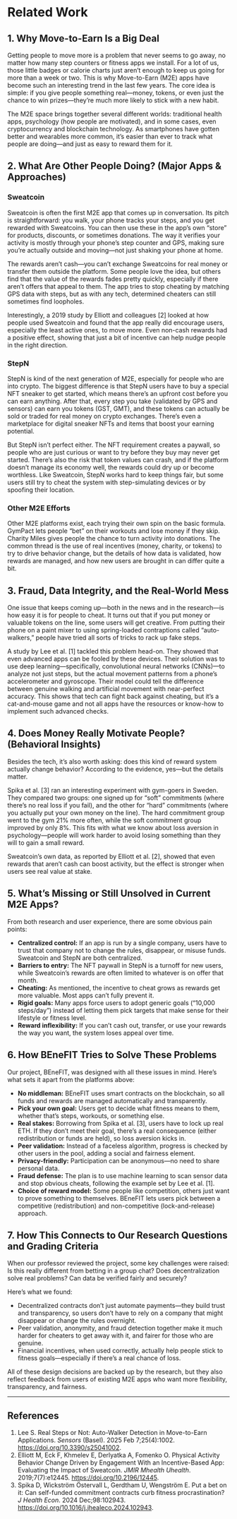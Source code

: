# Related Work

## 1. Why Move-to-Earn Is a Big Deal

Getting people to move more is a problem that never seems to go away, no matter how many step counters or fitness apps we install. For a lot of us, those little badges or calorie charts just aren’t enough to keep us going for more than a week or two. This is why Move-to-Earn (M2E) apps have become such an interesting trend in the last few years. The core idea is simple: if you give people something real—money, tokens, or even just the chance to win prizes—they’re much more likely to stick with a new habit.

The M2E space brings together several different worlds: traditional health apps, psychology (how people are motivated), and in some cases, even cryptocurrency and blockchain technology. As smartphones have gotten better and wearables more common, it’s easier than ever to track what people are doing—and just as easy to reward them for it.

## 2. What Are Other People Doing? (Major Apps & Approaches)

### Sweatcoin

Sweatcoin is often the first M2E app that comes up in conversation. Its pitch is straightforward: you walk, your phone tracks your steps, and you get rewarded with Sweatcoins. You can then use these in the app’s own “store” for products, discounts, or sometimes donations. The way it verifies your activity is mostly through your phone’s step counter and GPS, making sure you’re actually outside and moving—not just shaking your phone at home.

The rewards aren’t cash—you can’t exchange Sweatcoins for real money or transfer them outside the platform. Some people love the idea, but others find that the value of the rewards fades pretty quickly, especially if there aren’t offers that appeal to them. The app tries to stop cheating by matching GPS data with steps, but as with any tech, determined cheaters can still sometimes find loopholes.

Interestingly, a 2019 study by Elliott and colleagues [2] looked at how people used Sweatcoin and found that the app really did encourage users, especially the least active ones, to move more. Even non-cash rewards had a positive effect, showing that just a bit of incentive can help nudge people in the right direction.

### StepN

StepN is kind of the next generation of M2E, especially for people who are into crypto. The biggest difference is that StepN users have to buy a special NFT sneaker to get started, which means there’s an upfront cost before you can earn anything. After that, every step you take (validated by GPS and sensors) can earn you tokens (GST, GMT), and these tokens can actually be sold or traded for real money on crypto exchanges. There’s even a marketplace for digital sneaker NFTs and items that boost your earning potential.

But StepN isn’t perfect either. The NFT requirement creates a paywall, so people who are just curious or want to try before they buy may never get started. There’s also the risk that token values can crash, and if the platform doesn’t manage its economy well, the rewards could dry up or become worthless. Like Sweatcoin, StepN works hard to keep things fair, but some users still try to cheat the system with step-simulating devices or by spoofing their location.

### Other M2E Efforts

Other M2E platforms exist, each trying their own spin on the basic formula. GymPact lets people “bet” on their workouts and lose money if they skip. Charity Miles gives people the chance to turn activity into donations. The common thread is the use of real incentives (money, charity, or tokens) to try to drive behavior change, but the details of how data is validated, how rewards are managed, and how new users are brought in can differ quite a bit.

## 3. Fraud, Data Integrity, and the Real-World Mess

One issue that keeps coming up—both in the news and in the research—is how easy it is for people to cheat. It turns out that if you put money or valuable tokens on the line, some users will get creative. From putting their phone on a paint mixer to using spring-loaded contraptions called “auto-walkers,” people have tried all sorts of tricks to rack up fake steps.

A study by Lee et al. [1] tackled this problem head-on. They showed that even advanced apps can be fooled by these devices. Their solution was to use deep learning—specifically, convolutional neural networks (CNNs)—to analyze not just steps, but the actual movement patterns from a phone’s accelerometer and gyroscope. Their model could tell the difference between genuine walking and artificial movement with near-perfect accuracy. This shows that tech can fight back against cheating, but it’s a cat-and-mouse game and not all apps have the resources or know-how to implement such advanced checks.

## 4. Does Money Really Motivate People? (Behavioral Insights)

Besides the tech, it’s also worth asking: does this kind of reward system actually change behavior? According to the evidence, yes—but the details matter.

Spika et al. [3] ran an interesting experiment with gym-goers in Sweden. They compared two groups: one signed up for “soft” commitments (where there’s no real loss if you fail), and the other for “hard” commitments (where you actually put your own money on the line). The hard commitment group went to the gym 21% more often, while the soft commitment group improved by only 8%. This fits with what we know about loss aversion in psychology—people will work harder to avoid losing something than they will to gain a small reward.

Sweatcoin’s own data, as reported by Elliott et al. [2], showed that even rewards that aren’t cash can boost activity, but the effect is stronger when users see real value at stake.

## 5. What’s Missing or Still Unsolved in Current M2E Apps?

From both research and user experience, there are some obvious pain points:

- **Centralized control:** If an app is run by a single company, users have to trust that company not to change the rules, disappear, or misuse funds. Sweatcoin and StepN are both centralized.
- **Barriers to entry:** The NFT paywall in StepN is a turnoff for new users, while Sweatcoin’s rewards are often limited to whatever is on offer that month.
- **Cheating:** As mentioned, the incentive to cheat grows as rewards get more valuable. Most apps can’t fully prevent it.
- **Rigid goals:** Many apps force users to adopt generic goals (“10,000 steps/day”) instead of letting them pick targets that make sense for their lifestyle or fitness level.
- **Reward inflexibility:** If you can’t cash out, transfer, or use your rewards the way you want, the system loses appeal over time.

## 6. How BEneFIT Tries to Solve These Problems

Our project, BEneFIT, was designed with all these issues in mind. Here’s what sets it apart from the platforms above:

- **No middleman:** BEneFIT uses smart contracts on the blockchain, so all funds and rewards are managed automatically and transparently.
- **Pick your own goal:** Users get to decide what fitness means to them, whether that’s steps, workouts, or something else.
- **Real stakes:** Borrowing from Spika et al. [3], users have to lock up real ETH. If they don’t meet their goal, there’s a real consequence (either redistribution or funds are held), so loss aversion kicks in.
- **Peer validation:** Instead of a faceless algorithm, progress is checked by other users in the pool, adding a social and fairness element.
- **Privacy-friendly:** Participation can be anonymous—no need to share personal data.
- **Fraud defense:** The plan is to use machine learning to scan sensor data and stop obvious cheats, following the example set by Lee et al. [1].
- **Choice of reward model:** Some people like competition, others just want to prove something to themselves. BEneFIT lets users pick between a competitive (redistribution) and non-competitive (lock-and-release) approach.

## 7. How This Connects to Our Research Questions and Grading Criteria

When our professor reviewed the project, some key challenges were raised: Is this really different from betting in a group chat? Does decentralization solve real problems? Can data be verified fairly and securely?

Here’s what we found:
- Decentralized contracts don’t just automate payments—they build trust and transparency, so users don’t have to rely on a company that might disappear or change the rules overnight.
- Peer validation, anonymity, and fraud detection together make it much harder for cheaters to get away with it, and fairer for those who are genuine.
- Financial incentives, when used correctly, actually help people stick to fitness goals—especially if there’s a real chance of loss.

All of these design decisions are backed up by the research, but they also reflect feedback from users of existing M2E apps who want more flexibility, transparency, and fairness.

---

## References

1. Lee S. Real Steps or Not: Auto-Walker Detection in Move-to-Earn Applications. *Sensors* (Basel). 2025 Feb 7;25(4):1002. https://doi.org/10.3390/s25041002.  
2. Elliott M, Eck F, Khmelev E, Derlyatka A, Fomenko O. Physical Activity Behavior Change Driven by Engagement With an Incentive-Based App: Evaluating the Impact of Sweatcoin. *JMIR Mhealth Uhealth*. 2019;7(7):e12445. https://doi.org/10.2196/12445.  
3. Spika D, Wickström Östervall L, Gerdtham U, Wengström E. Put a bet on it: Can self-funded commitment contracts curb fitness procrastination? *J Health Econ*. 2024 Dec;98:102943. https://doi.org/10.1016/j.jhealeco.2024.102943.